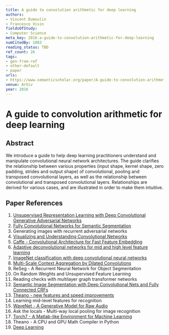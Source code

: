 ```yaml
---
title: A guide to convolution arithmetic for deep learning
authors:
- Vincent Dumoulin
- Francesco Visin
fieldsOfStudy:
- Computer Science
meta_key: 2016-a-guide-to-convolution-arithmetic-for-deep-learning
numCitedBy: 1083
reading_status: TBD
ref_count: 26
tags:
- gen-from-ref
- other-default
- paper
urls:
- https://www.semanticscholar.org/paper/A-guide-to-convolution-arithmetic-for-deep-learning-Dumoulin-Visin/f19284f6ab802c8a1fcde076fcb3fba195a71723?sort=total-citations
venue: ArXiv
year: 2016
---
```


# A guide to convolution arithmetic for deep learning

## Abstract

We introduce a guide to help deep learning practitioners understand and manipulate convolutional neural network architectures. The guide clarifies the relationship between various properties (input shape, kernel shape, zero padding, strides and output shape) of convolutional, pooling and transposed convolutional layers, as well as the relationship between convolutional and transposed convolutional layers. Relationships are derived for various cases, and are illustrated in order to make them intuitive.

## Paper References

1. [Unsupervised Representation Learning with Deep Convolutional Generative Adversarial Networks](2016-unsupervised-representation-learning-with-deep-convolutional-generative-adversarial-networks.md)
2. [Fully Convolutional Networks for Semantic Segmentation](2017-fully-convolutional-networks-for-semantic-segmentation.md)
3. Generating images with recurrent adversarial networks
4. [Visualizing and Understanding Convolutional Networks](2014-visualizing-and-understanding-convolutional-networks.md)
5. [Caffe - Convolutional Architecture for Fast Feature Embedding](2014-caffe-convolutional-architecture-for-fast-feature-embedding.md)
6. [Adaptive deconvolutional networks for mid and high level feature learning](2011-adaptive-deconvolutional-networks-for-mid-and-high-level-feature-learning.md)
7. [ImageNet classification with deep convolutional neural networks](2012-imagenet-classification-with-deep-convolutional-neural-networks.md)
8. [Multi-Scale Context Aggregation by Dilated Convolutions](2016-multi-scale-context-aggregation-by-dilated-convolutions.md)
9. ReSeg - A Recurrent Neural Network for Object Segmentation
10. On Random Weights and Unsupervised Feature Learning
11. Reading checks with multilayer graph transformer networks
12. [Semantic Image Segmentation with Deep Convolutional Nets and Fully Connected CRFs](2015-semantic-image-segmentation-with-deep-convolutional-nets-and-fully-connected-crfs.md)
13. [Theano - new features and speed improvements](2012-theano-new-features-and-speed-improvements.md)
14. Learning mid-level features for recognition
15. [WaveNet - A Generative Model for Raw Audio](2016-wavenet-a-generative-model-for-raw-audio.md)
16. Ask the locals - Multi-way local pooling for image recognition
17. [Torch7 - A Matlab-like Environment for Machine Learning](2011-torch7-a-matlab-like-environment-for-machine-learning.md)
18. Theano - A CPU and GPU Math Compiler in Python
19. [Deep Learning](2016-deep-learning.md)
